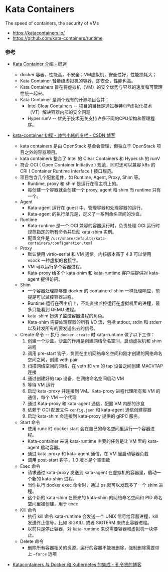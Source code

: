 # Kata Containers

The speed of containers, the security of VMs

- <https://katacontainers.io/>
- <https://github.com/kata-containers/runtime>

### 参考

- [Kata Container 介绍 - 码迷](http://www.mamicode.com/info-detail-2696327.html)

  - docker 容器，性能高，不安全；VM虚拟机，安全性好，性能损耗大；
  - Kata Container 轻量级虚拟机的容器，即安全，性能也高。
  - Kata Containers 旨在将虚拟机（VM）的安全优势与容器的速度和可管理性统一起来。
  - Kata Container 是两个现有的开源项目合并：
    - Intel Clear Containers -- 项目的目标是通过英特尔®虚拟化技术（VT）解决容器内部的安全问题
    - Hyper runV -- 优先于技术无关支持许多不同的CPU架构和管理程序。

- [kata-container 初探 - 帅气小韩的专栏 - CSDN 博客](https://blog.csdn.net/hdu_hanwei/article/details/82389111)

  - kata containers 是由 OpenStack 基金会管理，但独立于 OpenStack 项目之外的容器项目。
  - kata containers 整合了 Intel 的 Clear Containers 和 Hyper.sh 的 runV
  - 符合 OCI ( Open Container Initiative ) 规范，同时还可以兼容 k8s 的 CRI ( Container Runtime Interface ) 接口规范。
  - 项目包含几个配套组件，如 Runtime, Agent, Proxy, Shim 等。
    - Runtime, proxy 和 shim 是运行在宿主机上的。
    - 每创建一个容器就会创建一个 proxy, agent 和 shim 而 runtime 只有一个。
  - Agent
    - Kata-agent 运行在 guest 中，管理容器和处理容器的运行。
    - Kata-agent 的执行单元是，定义了一系列命名空间的沙盒。
  - Runtime
    - Kata-runtime 是一个 OCI 兼容的容器运行时，负责处理 OCI 运行时规范指定的所有命令并启动 kata-shim 实例。
    - 配置文件是 `/usr/share/defaults/kata-containers/configuration.toml`
  - Proxy
    - 默认使用 virtio-serial 和 VM 通信，内核版本高于 4.8 可以使用 vsock 一种虚拟的套接字。
    - VM 可以运行多个容器进程。
    - Kata-proxy 给多个 kata-shim 和 kata-runtime 客户端提供对 kata-agent 提供访问。
  - Shim
    - 一个容器处理能够像 docker 的 containerd-shim 一样处理响应，前提是可以监控容器进程。
    - Runtime 运行在宿主机上，不能直接监控运行在虚拟机里的进程，最多只能看到 QEMU 进程。
    - kata-shim 扮演了监控容器进程的角色。
    - Kata-shim 需要处理容器的所有 I/O 流，包括 stdout, stdin 和 stderr 以及转发所有的要发送出去的信号。
  - Create 命令 -- 执行 `docker create` 时 kata-runtime 做了以下工作：
    1. 创建一个沙盒，沙盒的作用是创建网络命名空间，启动虚拟机和 shim 进程
    2. 调用 pre-start 钩子，负责在主机网络命名空间和刚才创建的网络命名空间之间，创建 veth pair
    3. 扫描网络空间的网络，在 veth 和 vm 的 tap 设备之间创建 MACVTAP 连接
    4. 通过创建好的 tap 设备，在网络命名空间启动 VM
    5. 等待 VM 运行
    6. 启动 kata-proxy 并连接到 VM。Kata-proxy 进程代理所有和 VM 的通信，每个 VM 一个代理
    7. 通过 Kata-proxy 和 kata-agent 通信，配置 VM 内部的沙盒
    8. 依赖于 OCI 配置文件 `config.json` 和 kata-agent 通信创建容器
    9. 启动 kata-shim 会连接到 kata-proxy 提供的 gRPC 服务。
  - Start 命令
    - 使用 runc 时 docker start 会在自己的命名空间里运行一个容器进程。
    - Kata-container 来说 kata-runtime 主要的任务是让 VM 里的 kata-agent 启动容器。
    - 通过 kata-proxy 和 kata-agent 通信，在 VM 里启动容器负载
    - 调用 post-start 钩子，1.0 版本是个空函数
  - Exec 命令
    - 请求通过 kata-proxy 发送到 kata-agent 在虚拟机的容器里，启动一个新的 kata-shim 进程。
    - 当你执行 docker exec 命令时，通过 ps 就可以发现多了一个 shim 进程。
    - 这个新的 kata-shim 在原来的 kata-shim 的网络命名空间和 PID 命名空间里被创建，用于 exec
  - Kill 命令
    - 执行 kill 命令 kata-runtime 会发送一个 UNIX 信号给容器进程，kill 发送终止信号，比如 SIGKILL 或者 SIGTERM 来终止容器进程。
    - 以前只是停止容器，对 kata-runtime 来说需要容器和虚拟机一块停止。
  - Delete 命令
    - 删除所有容器相关的资源，运行的容器不能被删除，强制删除需要带上 `—force` 选项

- [Katacontainers 与 Docker 和 Kubernetes 的集成 - 孔令贤的博客](https://lingxiankong.github.io/2018-07-20-katacontainer-docker-k8s.html)
